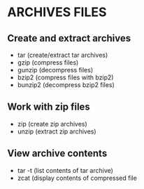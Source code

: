 # ARCHIVES FILES

## Create and extract archives
  - tar (create/extract tar archives)
  - gzip (compress files)
  - gunzip (decompress files)
  - bzip2 (compress files with bzip2)
  - bunzip2 (decompress bzip2 files)
## Work with zip files
  - zip (create zip archives)
  - unzip (extract zip archives)
## View archive contents
  - tar -t (list contents of tar archive)
  - zcat (display contents of compressed file
